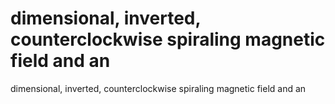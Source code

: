 # dimensional, inverted, counterclockwise spiraling magnetic field and an

dimensional, inverted, counterclockwise spiraling magnetic field and an
